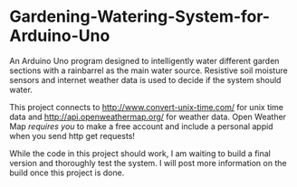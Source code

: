 # Gardening-Watering-System-for-Arduino-Uno
An Arduino Uno program designed to intelligently water different garden sections with a rainbarrel as the main water source. Resistive soil moisture sensors and internet weather data is used to decide if the system should water.

This project connects to http://www.convert-unix-time.com/ for unix time data and http://api.openweathermap.org/ for weather data. Open Weather Map _requires you_ to make a free account and include a personal appid when you send http get requests!

While the code in this project should work, I am waiting to build a final version and thoroughly test the system. I will post more information on the build once this project is done.

